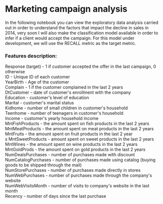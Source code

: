 # Marketing campaign analysis
In the following notebook you can view the exploratory data analysis carried out in order to understand the factors that impact the decline in sales in 2014, very soon I will also make the classification model available in order to infer if a client would accept the campaign. For this model under development, we will use the RECALL metric as the target metric.
### Features description:
Response (target) - 1 if customer accepted the offer in the last campaign, 0 otherwise<br />
ID - Unique ID of each customer<br />
YearBirth - Age of the customer<br />
Complain - 1 if the customer complained in the last 2 years<br />
DtCustomer - date of customer's enrollment with the company<br />
Education - customer's level of education<br />
Marital - customer's marital status<br />
Kidhome - number of small children in customer's household<br />
Teenhome - number of teenagers in customer's household<br />
Income - customer's yearly household income<br />
MntFishProducts - the amount spent on fish products in the last 2 years<br />
MntMeatProducts - the amount spent on meat products in the last 2 years<br />
MntFruits - the amount spent on fruit products in the last 2 year<br />s
MntSweetProducts - amount spent on sweet products in the last 2 years<br />
MntWines - the amount spent on wine products in the last 2 years<br />
MntGoldProds - the amount spent on gold products in the last 2 years<br />
NumDealsPurchases - number of purchases made with discount<br />
NumCatalogPurchases - number of purchases made using catalog (buying goods to be shipped through the mail)<br />
NumStorePurchases - number of purchases made directly in stores<br />
NumWebPurchases - number of purchases made through the company's website<br />
NumWebVisitsMonth - number of visits to company's website in the last month<br />
Recency - number of days since the last purchase<br />
